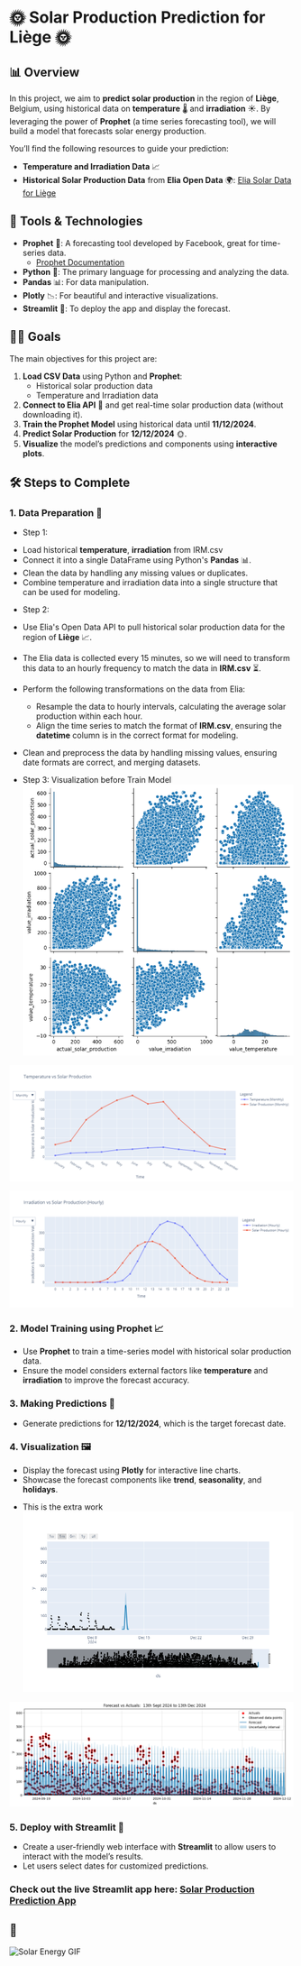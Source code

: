 
# 🌞 Solar Production Prediction for Liège 🌞

## 📊 Overview

In this project, we aim to **predict solar production** in the region of **Liège**, Belgium, using historical data on **temperature** 🌡️ and **irradiation** ☀️. By leveraging the power of **Prophet** (a time series forecasting tool), we will build a model that forecasts solar energy production.

You’ll find the following resources to guide your prediction:

- **Temperature and Irradiation Data** 📈
- **Historical Solar Production Data** from **Elia Open Data** 🌍: 
  [Elia Solar Data for Liège](https://opendata.elia.be/explore/dataset/ods032/table/?sort=datetime&refine.region=Li%C3%A9ge)

## 🔧 Tools & Technologies

- **Prophet** 🌟: A forecasting tool developed by Facebook, great for time-series data.
  - [Prophet Documentation](https://facebook.github.io/prophet/docs/quick_start.html)
- **Python** 🐍: The primary language for processing and analyzing the data.
- **Pandas** 📊: For data manipulation.
- **Plotly** 📉: For beautiful and interactive visualizations.
- **Streamlit** 🎨: To deploy the app and display the forecast.

## 🧑‍💻 Goals

The main objectives for this project are:

1. **Load CSV Data** using Python and **Prophet**:
   - Historical solar production data
   - Temperature and Irradiation data
2. **Connect to Elia API** 🔌 and get real-time solar production data (without downloading it).
3. **Train the Prophet Model** using historical data until **11/12/2024**.
4. **Predict Solar Production** for **12/12/2024** 🌞.
5. **Visualize** the model’s predictions and components using **interactive plots**.

## 🛠️ Steps to Complete

### 1. Data Preparation 📅
* Step 1:
- Load historical **temperature**, **irradiation** from IRM.csv
- Connect it into a single DataFrame using Python's **Pandas** 📊.
- Clean the data by handling any missing values or duplicates.
- Combine temperature and irradiation data into a single structure that can be used for modeling.

* Step 2: 
- Use Elia's Open Data API to pull historical solar production data for the region of **Liège** 📈.
- The Elia data is collected every 15 minutes, so we will need to transform this data to an hourly frequency to match the data in **IRM.csv** ⏳.
- Perform the following transformations on the data from Elia:
    + Resample the data to hourly intervals, calculating the average solar production within each hour.
    + Align the time series to match the format of **IRM.csv**, ensuring the **datetime** column is in the correct format for modeling.

- Clean and preprocess the data by handling missing values, ensuring date formats are correct, and merging datasets.

* Step 3: Visualization before Train Model
![Image Description](images/correlation.png)

![Image Description](images/img1.png)

![Image Description](images/4.png)





  
### 2. Model Training using Prophet 📈
- Use **Prophet** to train a time-series model with historical solar production data.
- Ensure the model considers external factors like **temperature** and **irradiation** to improve the forecast accuracy.

### 3. Making Predictions 🔮
- Generate predictions for **12/12/2024**, which is the target forecast date.
  
### 4. Visualization 🖼️
- Display the forecast using **Plotly** for interactive line charts.
- Showcase the forecast components like **trend**, **seasonality**, and **holidays**.

* This is the extra work
![Image Description](images/prediction1.png)



![Image Description](images/Forecast_Actual3M.png)


  
### 5. Deploy with Streamlit 🚀
- Create a user-friendly web interface with **Streamlit** to allow users to interact with the model’s results.
- Let users select dates for customized predictions.       

### Check out the live Streamlit app here: [Solar Production Prediction App](https://your-streamlit-app-url.com)




## 🚀 


![Solar Energy GIF](https://i.giphy.com/media/v1.Y2lkPTc5MGI3NjExYXNjZngzdjBmeGNldGI3c295ajQxcnI2ODFmeXNzYzlsaWhiNWU2diZlcD12MV9pbnRlcm5hbF9naWZfYnlfaWQmY3Q9Zw/aixsw4G7b0sQ95rFiW/giphy.gif)

